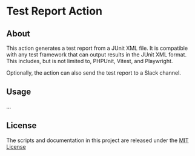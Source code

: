 # Test Report Action

## About

This action generates a test report from a JUnit XML file. It is compatible with any test framework that can output results in the JUnit XML format. This includes, but is not limited to, PHPUnit, Vitest, and Playwright.

Optionally, the action can also send the test report to a Slack channel.

## Usage

...

## License

The scripts and documentation in this project are released under the [MIT License](LICENSE.md)
